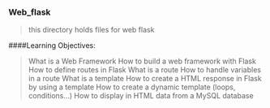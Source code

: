 ### Web_flask
> this directory holds files for web flask

####Learning Objectives:

> What is a Web Framework
> How to build a web framework with Flask
> How to define routes in Flask
> What is a route
> How to handle variables in a route
> What is a template
> How to create a HTML response in Flask by using a template
> How to create a dynamic template (loops, conditions…)
> How to display in HTML data from a MySQL database